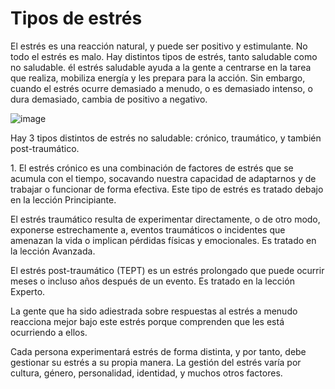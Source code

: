 [Title]: # (Tipos de stress)
[Difficulty]: # (Principiante)
[Order]: # (5)

# Tipos de estrés

El estrés es una reacción natural, y puede ser positivo y estimulante. No todo el estrés es malo. Hay distintos tipos de estrés, tanto saludable como no saludable. él estrés saludable ayuda a la gente a centrarse en la tarea que realiza, mobiliza energía y les prepara para la acción. Sin embargo, cuando el estrés ocurre demasiado a menudo, o es demasiado intenso, o dura demasiado, cambia de positivo a negativo.

![image](stress1.png)

Hay 3 tipos distintos de estrés no saludable: crónico, traumático, y también post-traumático.

1\. El estrés crónico es una combinación de factores de estrés que se acumula con el tiempo, socavando nuestra capacidad de adaptarnos y de trabajar o funcionar de forma efectiva. Este tipo de estrés es tratado debajo en la lección Principiante.

El estrés traumático resulta de experimentar directamente, o de otro modo, exponerse estrechamente a, eventos traumáticos o incidentes que amenazan la vida o implican pérdidas físicas y emocionales. Es tratado en la lección Avanzada.

El estrés post-traumático (TEPT) es un estrés prolongado que puede ocurrir meses o incluso años después de un evento. Es tratado en la lección Experto.

La gente que ha sido adiestrada sobre respuestas al estrés a menudo reacciona mejor bajo este estrés porque comprenden que les está ocurriendo a ellos.

Cada persona experimentará estrés de forma distinta, y por tanto, debe gestionar su estrés a su propia manera. La gestión del estrés varía por cultura, género, personalidad, identidad, y muchos otros factores.